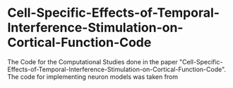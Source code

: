 # Cell-Specific-Effects-of-Temporal-Interference-Stimulation-on-Cortical-Function-Code
The Code for the Computational Studies done in the paper "Cell-Specific-Effects-of-Temporal-Interference-Stimulation-on-Cortical-Function-Code". The code for implementing neuron models was taken from 
